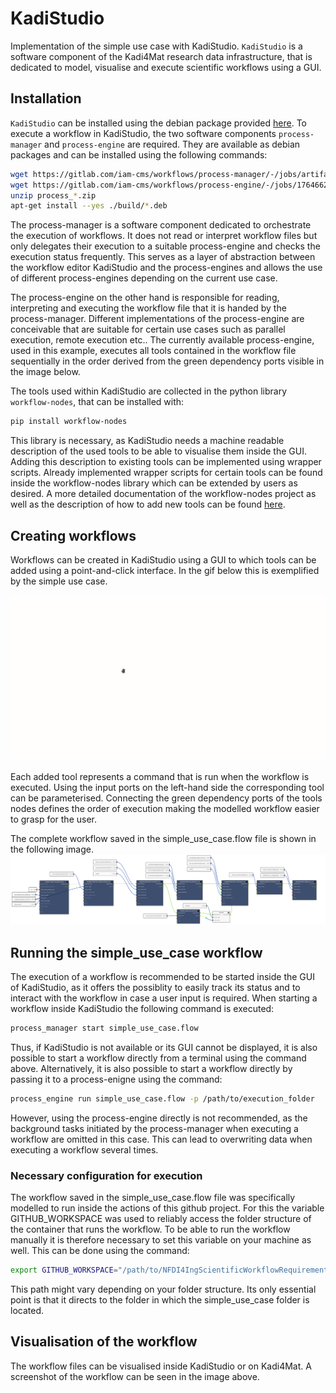# KadiStudio
Implementation of the simple use case with KadiStudio. `KadiStudio` is a software component of the
Kadi4Mat research data infrastructure, that is dedicated to model, visualise and execute scientific workflows using a GUI.

## Installation
`KadiStudio` can be installed using the debian package provided [here](https://bwsyncandshare.kit.edu/s/cJSZrE6fDTR6cLQ).
To execute a workflow in KadiStudio, the two software components `process-manager` and `process-engine` are
required. They are available as debian packages and can be installed using the following commands:

```sh
wget https://gitlab.com/iam-cms/workflows/process-manager/-/jobs/artifacts/master/download?job=pack_deb -O process_manager.zip
wget https://gitlab.com/iam-cms/workflows/process-engine/-/jobs/1764662488/artifacts/download -O process_engine.zip
unzip process_*.zip
apt-get install --yes ./build/*.deb
```

The process-manager is a software component dedicated to orchestrate the execution of workflows. It does not read or interpret
workflow files but only delegates their execution to a suitable process-engine and checks the execution status frequently. This
serves as a layer of abstraction between the workflow editor KadiStudio and the process-engines and allows the use of different
process-engines depending on the current use case.

The process-engine on the other hand is responsible for reading, interpreting and executing the workflow file that it is handed by
the process-manager. Different implementations of the process-engine are conceivable that are suitable for certain use cases such as
parallel execution, remote execution etc.. The currently available process-engine, used in this example, executes all tools contained
in the workflow file sequentially in the order derived from the green dependency ports visible in the image below.

The tools used within KadiStudio are collected in the python library `workflow-nodes`, that can be installed with:

```sh
pip install workflow-nodes
```
This library is necessary, as KadiStudio needs a machine readable description of the used tools to be able to visualise them inside
the GUI. Adding this description to existing tools can be implemented using wrapper scripts. Already implemented wrapper scripts for
certain tools can be found inside the workflow-nodes library which can be extended by users as desired. A more detailed documentation
of the workflow-nodes project as well as the description of how to add new tools can be found [here](https://pypi.org/project/workflow-nodes/).

## Creating workflows

Workflows can be created in KadiStudio using a GUI to which tools can be added using a point-and-click interface.
In the gif below this is exemplified by the simple use case.

![workflow creation](workflowCreation.gif)

Each added tool represents a command that is run when the workflow is executed. Using the input ports on the
left-hand side the corresponding tool can be parameterised. Connecting the green dependency ports of the tools
nodes defines the order of execution making the modelled workflow easier to grasp for the user.

The complete workflow saved in the simple_use_case.flow file is shown in the following image.
![workflow creation](WorkflowNFDI4Ing.png)

## Running the simple_use_case workflow

The execution of a workflow is recommended to be started inside the GUI of KadiStudio, as it offers the possiblity to easily
track its status and to interact with the workflow in case a user input is required. When starting a workflow inside KadiStudio the
following command is executed:

```sh
process_manager start simple_use_case.flow
```

Thus, if KadiStudio is not available or its GUI cannot be displayed, it is also possible to start a workflow directly from a terminal
using the command above. Alternatively, it is also possible to start a workflow directly by passing it to a process-enigne using
the command:

```sh
process_engine run simple_use_case.flow -p /path/to/execution_folder
```

However, using the process-engine directly is not recommended, as the background tasks initiated by the process-manager when executing a
workflow are omitted in this case. This can lead to overwriting data when executing a workflow several times.

### Necessary configuration for execution

The workflow saved in the simple_use_case.flow file was specifically modelled to run inside the actions of this github project.
For this the variable GITHUB_WORKSPACE was used to reliably access the folder structure of the container that runs the workflow.
To be able to run the workflow manually it is therefore necessary to set this variable on your machine as well. This can
be done using the command:

```sh
export GITHUB_WORKSPACE="/path/to/NFDI4IngScientificWorkflowRequirements"
```

This path might vary depending on your folder structure. Its only essential point is that it directs to the folder in which
the simple_use_case folder is located.


## Visualisation of the workflow

The workflow files can be visualised inside KadiStudio or on Kadi4Mat.
A screenshot of the workflow can be seen in the image above.
